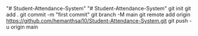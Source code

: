 "# Student-Attendance-System" 
"# Student-Attendance-System"  git init git add .  git commit -m "first commit" git branch -M main git remote add origin https://github.com/hemanthsai10/Student-Attendance-System.git git push -u origin main
